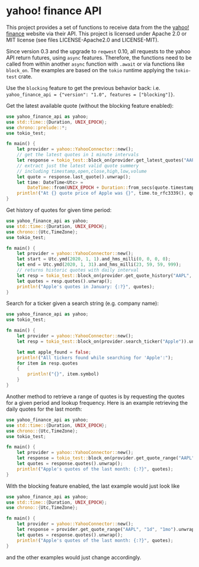 # yahoo! finance API
This project provides a set of functions to receive data from the
the [yahoo! finance](https://finance.yahoo.com) website via their API. This project
is licensed under Apache 2.0 or MIT license (see files LICENSE-Apache2.0 and LICENSE-MIT).

Since version 0.3 and the upgrade to ```reqwest``` 0.10, all requests to the yahoo API return futures, using ```async``` features.
Therefore, the functions need to be called from within another ```async``` function with ```.await``` or via functions like ```block_on```. The examples are based on the ```tokio``` runtime applying the ```tokio-test``` crate.

Use the `blocking` feature to get the previous behavior back: i.e. `yahoo_finance_api = {"version": "1.0", features = ["blocking"]}`. 

Get the latest available quote (without the blocking feature enabled):
```rust
use yahoo_finance_api as yahoo;
use std::time::{Duration, UNIX_EPOCH};
use chrono::prelude::*;
use tokio_test;

fn main() {
    let provider = yahoo::YahooConnector::new();
    // get the latest quotes in 1 minute intervals
    let response = tokio_test::block_on(provider.get_latest_quotes("AAPL", "1m")).unwrap();
    // extract just the latest valid quote summery
    // including timestamp,open,close,high,low,volume
    let quote = response.last_quote().unwrap();
    let time: DateTime<Utc> =
        DateTime::from(UNIX_EPOCH + Duration::from_secs(quote.timestamp));
    println!("At {} quote price of Apple was {}", time.to_rfc3339(), quote.close);
}
```

Get history of quotes for given time period:
```rust
use yahoo_finance_api as yahoo;
use std::time::{Duration, UNIX_EPOCH};
use chrono::{Utc,TimeZone};
use tokio_test;

fn main() {
    let provider = yahoo::YahooConnector::new();
    let start = Utc.ymd(2020, 1, 1).and_hms_milli(0, 0, 0, 0);
    let end = Utc.ymd(2020, 1, 31).and_hms_milli(23, 59, 59, 999);
    // returns historic quotes with daily interval
    let resp = tokio_test::block_on(provider.get_quote_history("AAPL", start, end)).unwrap();
    let quotes = resp.quotes().unwrap();
    println!("Apple's quotes in January: {:?}", quotes);
}

```

Search for a ticker given a search string (e.g. company name):
```rust
use yahoo_finance_api as yahoo;
use tokio_test;

fn main() {
    let provider = yahoo::YahooConnector::new();
    let resp = tokio_test::block_on(provider.search_ticker("Apple")).unwrap();

    let mut apple_found = false;
    println!("All tickers found while searching for 'Apple':");
    for item in resp.quotes 
    {
        println!("{}", item.symbol)
    }
}

```

Another method to retrieve a range of quotes is by
requesting the quotes for a given period and lookup frequency. Here is an example retrieving the daily quotes for the last month:

```rust
use yahoo_finance_api as yahoo;
use std::time::{Duration, UNIX_EPOCH};
use chrono::{Utc,TimeZone};
use tokio_test;

fn main() {
    let provider = yahoo::YahooConnector::new();
    let response = tokio_test::block_on(provider.get_quote_range("AAPL", "1d", "1mo")).unwrap();
    let quotes = response.quotes().unwrap();
    println!("Apple's quotes of the last month: {:?}", quotes);
}
```

With the blocking feature enabled, the last example would just look like
```rust
use yahoo_finance_api as yahoo;
use std::time::{Duration, UNIX_EPOCH};
use chrono::{Utc,TimeZone};

fn main() {
    let provider = yahoo::YahooConnector::new();
    let response = provider.get_quote_range("AAPL", "1d", "1mo").unwrap();
    let quotes = response.quotes().unwrap();
    println!("Apple's quotes of the last month: {:?}", quotes);
}
```
and the other examples would just change accordingly.